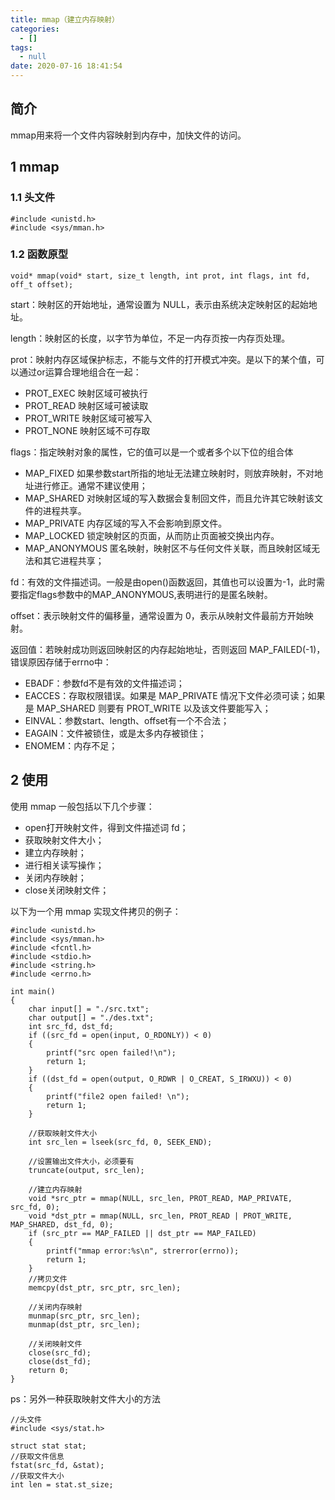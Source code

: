 ```yaml
---
title: mmap（建立内存映射）
categories:
  - []
tags:
  - null
date: 2020-07-16 18:41:54
---
```


<!--more-->
## 简介
mmap用来将一个文件内容映射到内存中，加快文件的访问。

## 1 mmap
### 1.1 头文件
```
#include <unistd.h>
#include <sys/mman.h>
```
### 1.2 函数原型
```
void* mmap(void* start, size_t length, int prot, int flags, int fd, off_t offset);
```
start：映射区的开始地址，通常设置为 NULL，表示由系统决定映射区的起始地址。

length：映射区的长度，以字节为单位，不足一内存页按一内存页处理。

prot：映射内存区域保护标志，不能与文件的打开模式冲突。是以下的某个值，可以通过or运算合理地组合在一起：
- PROT_EXEC 映射区域可被执行
- PROT_READ 映射区域可被读取
- PROT_WRITE 映射区域可被写入
- PROT_NONE 映射区域不可存取

flags：指定映射对象的属性，它的值可以是一个或者多个以下位的组合体
- MAP_FIXED 如果参数start所指的地址无法建立映射时，则放弃映射，不对地址进行修正。通常不建议使用；
- MAP_SHARED 对映射区域的写入数据会复制回文件，而且允许其它映射该文件的进程共享。
- MAP_PRIVATE 内存区域的写入不会影响到原文件。
- MAP_LOCKED 锁定映射区的页面，从而防止页面被交换出内存。
- MAP_ANONYMOUS 匿名映射，映射区不与任何文件关联，而且映射区域无法和其它进程共享；

fd：有效的文件描述词。一般是由open()函数返回，其值也可以设置为-1，此时需要指定flags参数中的MAP_ANONYMOUS,表明进行的是匿名映射。

offset：表示映射文件的偏移量，通常设置为 0，表示从映射文件最前方开始映射。

返回值：若映射成功则返回映射区的内存起始地址，否则返回 MAP_FAILED(-1)，错误原因存储于errno中：
- EBADF：参数fd不是有效的文件描述词；
- EACCES：存取权限错误。如果是 MAP_PRIVATE 情况下文件必须可读；如果是 MAP_SHARED 则要有 PROT_WRITE 以及该文件要能写入；
- EINVAL：参数start、length、offset有一个不合法；
- EAGAIN：文件被锁住，或是太多内存被锁住；
- ENOMEM：内存不足；

## 2 使用
使用 mmap 一般包括以下几个步骤：
- open打开映射文件，得到文件描述词 fd；
- 获取映射文件大小；
- 建立内存映射；
- 进行相关读写操作；
- 关闭内存映射；
- close关闭映射文件；

以下为一个用 mmap 实现文件拷贝的例子：
```
#include <unistd.h>
#include <sys/mman.h>
#include <fcntl.h>
#include <stdio.h>
#include <string.h>
#include <errno.h>

int main()
{
    char input[] = "./src.txt";
    char output[] = "./des.txt";
    int src_fd, dst_fd;
    if ((src_fd = open(input, O_RDONLY)) < 0)
    {
        printf("src open failed!\n");
        return 1;
    }
    if ((dst_fd = open(output, O_RDWR | O_CREAT, S_IRWXU)) < 0)
    {
        printf("file2 open failed! \n");
        return 1;
    }

    //获取映射文件大小
    int src_len = lseek(src_fd, 0, SEEK_END);

    //设置输出文件大小，必须要有
    truncate(output, src_len);

    //建立内存映射
    void *src_ptr = mmap(NULL, src_len, PROT_READ, MAP_PRIVATE, src_fd, 0);
    void *dst_ptr = mmap(NULL, src_len, PROT_READ | PROT_WRITE, MAP_SHARED, dst_fd, 0);
    if (src_ptr == MAP_FAILED || dst_ptr == MAP_FAILED)
    {
        printf("mmap error:%s\n", strerror(errno));
        return 1;
    }
    //拷贝文件
    memcpy(dst_ptr, src_ptr, src_len);

    //关闭内存映射
    munmap(src_ptr, src_len);
    munmap(dst_ptr, src_len);

    //关闭映射文件
    close(src_fd);
    close(dst_fd);
    return 0;
}
```
ps：另外一种获取映射文件大小的方法
```
//头文件
#include <sys/stat.h>

struct stat stat;
//获取文件信息
fstat(src_fd, &stat);
//获取文件大小
int len = stat.st_size;
```